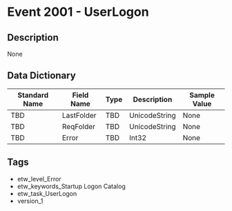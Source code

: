 # Event 2001 - UserLogon

## Description
None

## Data Dictionary
|Standard Name|Field Name|Type|Description|Sample Value|
|---|---|---|---|---|
|TBD|LastFolder|TBD|UnicodeString|None|None|
|TBD|ReqFolder|TBD|UnicodeString|None|None|
|TBD|Error|TBD|Int32|None|None|

## Tags
* etw_level_Error
* etw_keywords_Startup Logon Catalog
* etw_task_UserLogon
* version_1